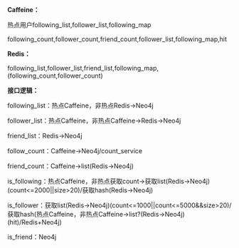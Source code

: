 **Caffeine：**

热点用户following_list,follower_list,following_map

following_count,follower_count,friend_count,follower_list,following_map,hit

**Redis：**

following_list,follower_list,friend_list,following_map,(following_count,follower_count)

**接口逻辑：**

following_list：热点Caffeine，非热点Redis->Neo4j

follower_list：热点Caffeine，非热点Caffeine->Redis->Neo4j

friend_list：Redis->Neo4j

follow_count：Caffeine->Neo4j/count_service

friend_count：Caffeine->list(Redis->Neo4j)

is_following：热点Caffeine，非热点获取count->获取list(Redis->Neo4j)(count<=2000||size>20)/获取hash(Redis->Neo4j)

is_follower：获取list(Redis->Neo4j)(count<=1000||count<=5000&&size>20)/获取hash(热点Caffeine，非热点Caffeine->list?(Redis->Neo4j)(hit)/Redis+Neo4j)

is_friend：Neo4j